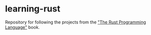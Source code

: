 # learning-rust
Repository for following the projects from the ["The Rust Programming Language"](https://github.com/rust-lang/book) book. 
